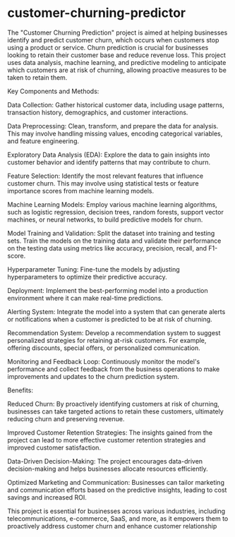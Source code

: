 # customer-churning-predictor
The "Customer Churning Prediction" project is aimed at helping businesses identify and predict customer churn, which occurs when customers stop using a product or service. Churn prediction is crucial for businesses looking to retain their customer base and reduce revenue loss. This project uses data analysis, machine learning, and predictive modeling to anticipate which customers are at risk of churning, allowing proactive measures to be taken to retain them.

Key Components and Methods:

Data Collection: Gather historical customer data, including usage patterns, transaction history, demographics, and customer interactions.

Data Preprocessing: Clean, transform, and prepare the data for analysis. This may involve handling missing values, encoding categorical variables, and feature engineering.

Exploratory Data Analysis (EDA): Explore the data to gain insights into customer behavior and identify patterns that may contribute to churn.

Feature Selection: Identify the most relevant features that influence customer churn. This may involve using statistical tests or feature importance scores from machine learning models.

Machine Learning Models: Employ various machine learning algorithms, such as logistic regression, decision trees, random forests, support vector machines, or neural networks, to build predictive models for churn.

Model Training and Validation: Split the dataset into training and testing sets. Train the models on the training data and validate their performance on the testing data using metrics like accuracy, precision, recall, and F1-score.

Hyperparameter Tuning: Fine-tune the models by adjusting hyperparameters to optimize their predictive accuracy.

Deployment: Implement the best-performing model into a production environment where it can make real-time predictions.

Alerting System: Integrate the model into a system that can generate alerts or notifications when a customer is predicted to be at risk of churning.

Recommendation System: Develop a recommendation system to suggest personalized strategies for retaining at-risk customers. For example, offering discounts, special offers, or personalized communication.

Monitoring and Feedback Loop: Continuously monitor the model's performance and collect feedback from the business operations to make improvements and updates to the churn prediction system.

Benefits:

Reduced Churn: By proactively identifying customers at risk of churning, businesses can take targeted actions to retain these customers, ultimately reducing churn and preserving revenue.

Improved Customer Retention Strategies: The insights gained from the project can lead to more effective customer retention strategies and improved customer satisfaction.

Data-Driven Decision-Making: The project encourages data-driven decision-making and helps businesses allocate resources efficiently.

Optimized Marketing and Communication: Businesses can tailor marketing and communication efforts based on the predictive insights, leading to cost savings and increased ROI.

This project is essential for businesses across various industries, including telecommunications, e-commerce, SaaS, and more, as it empowers them to proactively address customer churn and enhance customer relationship
